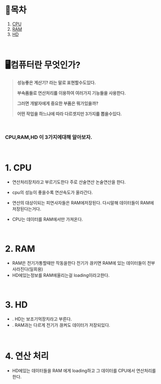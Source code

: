 # 🔖목차
 
1. [CPU](#1-CPU) <br/>
2. [RAM](#2-Ram) <br/>
3. [HD](#3-HD) <br/>

<br/>

# 🖥️컴퓨터란 무엇인가?

> **성능좋은 계산기? 라는 말로 표현할수도있다.**
>
> **부속품들로 연산처리를 이용하여 여러가지 기능들을 사용한다.**
>
> **그러면 개발자에게 중요한 부품은 뭐가있을까?** 
>
> **어떤 작업을 하느냐에 따라 다르겟지만 3가지를 뽑을수있다.**

<br/>

### CPU,RAM,HD 이 3가지에대해 알아보자.

<br/>



# 1. CPU

-  연산처리장치라고 부르기도한다 주로 산술연산 논술연산을 한다.

-  cpu의 성능이 좋을수록 연산속도가 올라간다.

-  연산의 대상이되는 피연사자들은 RAM에저장된다. 다시말해 데이터들이 RAM에 저장된다는거다.

-  CPU는 데이터를 RAM에서만 가져온다.

<br/>

# 2. RAM

-  RAM은 전기가통할때만 작동을한다 전기가 끊키면 RAM에 있는 데이터들이 전부 사라진다(일회용)
-  HD에있는정보를 RAM에올리는걸 loading이라고한다.

<br/>

# 3. HD
- . HD는 보조기억장치라고 부른다.
- . RAM과는 다르게 전기가 끊켜도 데이터가 저장되있다.

<br/>

# 4. 연산 처리 
- HD에있는 데이터들을 RAM 에게 loading하고 그 데이터를 CPU에서 연산처리를 한다.


	
